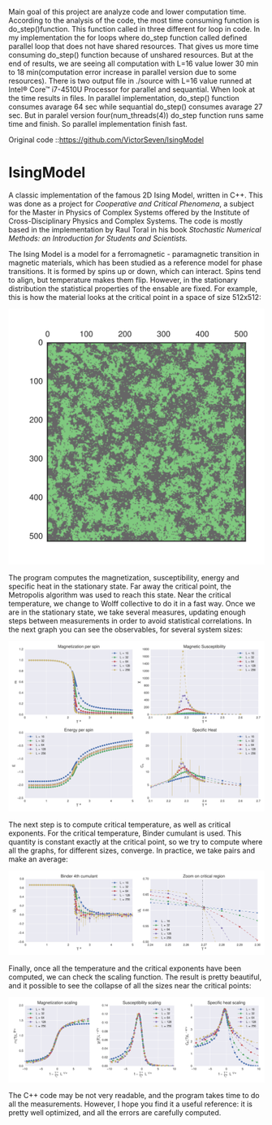 Main goal of this project are analyze code and lower computation time.
According to the analysis of the code, the most time consuming function is do_step()function.
This function called in three different for loop in code. In my implementation the for loops where do_step function called
defined parallel loop that does not  have shared resources.
That gives us more time consuming do_step() function because of unshared resources. But at the end of results,
we are seeing all computation with L=16 value lower 30 min to 18 min(computation error increase in parallel version due to some resources).
There is two output file in ./source with L=16 value runned at Intel® Core™ i7-4510U Processor for parallel and sequantial.
When look at the time results in files. In parallel implementation, do_step() function consumes avarage 64 sec while sequantial do_step() consumes avarage 27 sec.
But in paralel version four(num_threads(4)) do_step function runs same time and finish. So parallel implementation finish fast.



Original code ::https://github.com/VictorSeven/IsingModel
# IsingModel

A classic implementation of the famous 2D Ising Model, written in C++. This was done as a project for *Cooperative and Critical Phenomena*, a subject for the Master in Physics of Complex Systems offered by the Institute of Cross-Disciplinary Physics and Complex Systems. The code is mostly based in the implementation by Raul Toral in his book *Stochastic Numerical Methods: an Introduction for Students and Scientists.*

The Ising Model is a model for a ferromagnetic - paramagnetic transition in magnetic materials, which has been studied as a reference model for phase transitions. It is formed by spins up or down, which can interact. Spins tend to align, but temperature makes them flip. However, in the stationary distribution the statistical properties of the ensable are fixed. 
For example, this is how the material looks at the critical point in a space of size 512x512:

![Ising 512](https://github.com/VictorSeven/IsingModel/blob/master/images/config512.png "Ising 512")

The program computes the magnetization, susceptibility, energy and specific heat in the stationary state. Far away the critical point, the Metropolis algorithm was used to reach this state. Near the critical temperature, we change to Wolff collective to do it in a fast way. Once we are in the stationary state, we take several measures, updating enough steps between measurements in order to avoid statistical correlations. In the next graph you can see the observables, for several system sizes:

![Ising](https://github.com/VictorSeven/IsingModel/blob/master/images/observ.png "Ising Observables")

The next step is to compute critical temperature, as well as critical exponents. For the critical temperature, Binder cumulant is used. This quantity is constant exactly at the critical point, so we try to compute where all the graphs, for different sizes, converge. In practice, we take pairs and make an average:

![Binder](https://github.com/VictorSeven/IsingModel/blob/master/images/binder.png "Binder Cumulant")

Finally, once all the temperature and the critical exponents have been computed, we can check the scaling function. The result is pretty beautiful, and it possible to see the collapse of all the sizes near the critical points:

![Binder](https://github.com/VictorSeven/IsingModel/blob/master/images/scaling.png "Binder Cumulant")

The C++ code may be not very readable, and the program takes time to do all the measurements. However, I hope you find it a useful reference: it is pretty well optimized, and all the errors are carefully computed. 






